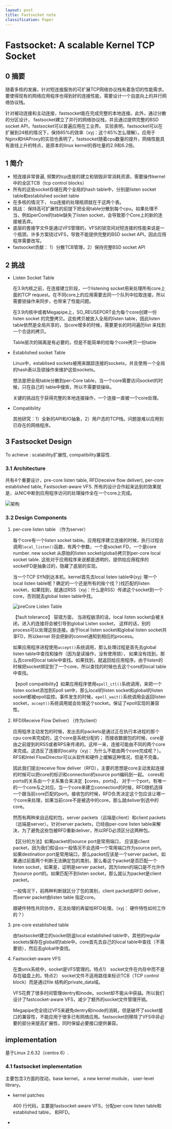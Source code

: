 ```yaml
---
layout: post
title: Fastsocket note
classification: Paper
---
```

# Fastsocket: A scalable Kernel TCP Socket

## 0 摘要

随着多核的发展，针对短连接服务的可扩展TCP网络协议栈有着急切的性能需求。要使得现有的网络应用程序也得到好的连接性能，需要设计一个自底向上的并行网络协议栈。

针对被动连接和主动连接，fastsocket能在完成完整的本地连接。此外，通过分散的分区设计， fastsocket建立了并行的网络协议栈，并且通过提供完整的BSD socket API，fastsocket可以普遍应用在工业界。 实验表明，fastsocket可以在扩展到24核的情况下，保持85%的效率（xyj：这个85%怎么理解）。应用于Nginx和HAProxy的实验也表明了，fastsocket随着cpu数量的提升，网络性能具有直线上升的特点，是原本的linux kernel的吞吐量的2.9和6.2倍。

## 1 简介

+ 短连接非常普遍, 频繁的tcp连接的建立和销毁非常消耗资源，需要操作kernel中的全区TCB（tcp control blocks）
+ 所有的这些socket存储在两个全局的hash table中，分别是listen socket table和established socket table
+ 在多核的情况下， tcp连接的处理瓶颈就在于这两个表。
+ 挑战： 保持高可扩展性的前提下把全局table分散到每个cpu。如果处理不当，例如perCore的table缺失了listen socket，会导致那个Core上的新的连接被丢弃。
+ 底层的套接字文件是通过VFS管理的，VFS的锁空间对短连接的性能来说是一个瓶颈。许多方案绕过VFS，导致不能提供完整的BSD socket API，因此应用程序需要改写。
+ fastsocket贡献： 1）分散TCB管理，2）保持完整BSD socket API

## 2 挑战

+ Listen Socket Table

    在3.9内核之前，在连接建立阶段，一个listening socket用来处理所有core上面的TCP request。在不同core上的应用需要去同一个队列中拉取连接，所以需要锁操作来同步，也带来了性能问题。  
    
    在3.9内核中或者Megapipe上，SO_REUSEPORT会为每个core创建一份listen socket 的完整拷贝。这些拷贝被放入全局的listen table，因此listen table依然是全局共享的，当core增多的时候，需要更长的时间遍历list 来找到一个合适的拷贝。  
    
    Table层次的隔离是有必要的，但是不能简单的给每个core拷贝一份table
    
+ Established socket Table

    Linux中，establised sockets被用来跟踪连接的sockets，并且使用一个全局的hash表以及锁操作来维护这些sockets。
    
    想法是把全局table分散到per-Core table，当一个core需要访问socket的时候，只在自己的 table中搜索，所以不需要锁操纵。 
     
    关键的挑战在于获得完整的本地连接操作，一个连接一直被一个core处理。
    
+ Compatibility

    其他研究：1）全新的API和IO抽象，2）用户态的TCP栈。问题是难以应用到已存在的网络程序。
    
## 3 Fastsocket Design

To achieve : scalability扩展性, compatibility兼容性.

### 3.1 Architecture

共有4个重要设计，pre-core listen table, RFD(receive flow deliver), per-core established table, Fastsocket-aware VFS. 所有的设计合作起来达到的效果就是，从NIC中断到应用程序访问的处理操作全在一个core上完成。

![架构](./img/2.png)

### 3.2 Design Components

1. per-core listen table （作为server）

	每个core有一个listen socket table。应用程序建立连接的时候，执行过程会调用`local_listen()`函数，有两个参数，一个是socket FD，一个是core number. new socket 从原始的listen socket(global)拷贝到per-core local socket table. 这些对于应用程序来说都是透明的，提供给应用程序的socketFD是抽象过的，隐藏了底层的实现。

	当一个TCP SYN到达本机，kernel首先去local listen table中(xyj: 哪一个local listen table呢？确定的一个还是所有的挨个找？)找匹配的listen socket，如果找到，就通过RSS（xyj：什么是RSS）传递这个socket到一个core，否则就去global listen table中找。

	![preCore Listen Table](./3.png)

	【fault tolerance】 容错方面， 当进程崩溃的话，local listen socket会被关闭，进入的连接将会被引导到global Listen socket， 这样的话，别的process可以处理这些连接。由于local listen socket和global listen socket共享FD，所以kernel 将会把新的connet通知到相应的process。

	如果应用程序进程使用`accept()`系统调用，那么处理过程是首先去global listen table中查找和操作（因为是读操作，没有使用锁）， 如果没有找到，那么去core的local table中查找。如果找到，就返回给应用程序。由于listen的时候把socket绑定到了一个core，所以查找的时候也去这个core的local table中查找。

	【epoll compatibility】如果应用程序使用`epoll_ctl()`系统调用，来把一个listen socket添加到Epoll set中，那么local的listen socket和global的listen socket都被epoll监控。事件发生的时候，`epoll_wait()`系统调用会返回listen socket，`accept()`系统调用就会处理这个socket。保证了epoll实现的兼容性。

2. RFD(Receive Flow Deliver) （作为client）

	应用程序主动发包的时候，发出去的packets是通过正在执行本进程的那个cpu core来完成的，这个core是系统分配的； 而接收数据包的时候，core是由之前提到的RSS或者RPS来传递的。这样一来，连接可能由不同的两个core来完成。这违反了连接的locality（xyj： 为什么不能由两个core完成呢？）。RFS和Intel FlowDirector可以从软件和硬件上缓解这种情况，但是不完备。

	因此我们提出receive flow deliver（RFD），主要的思想是core主动发起连接的时候可以把core的标识和connection的source port编码到一起。 cores和ports的关系由一个关系集合来决定【cores，ports】， 对于一个port，有唯一的一个core与之对应。当一个core来建立connection的时候，RFD随机选择一个跟当前core匹配的port。接收包的时候，RFD负责决定这个包应该让哪一个core来处理，如果当前core不是被选中的core，那么就deliver到选中的core。

	然而有两种来自远程的包，server packets（远端是client）和client packets（远端是server）。针对server packets，已经由per-core listen table来解决，为了避免这些包被RFD重新deliver，所以RFD必须区分这两种包。

	【区分的方法】如果packet的source port是常用端口， 应该是client packet，因为我们假设os一般情况不会选择一个常用端口作为source port。如果destination port是常用端口，那么packet应该是一个server packet。如果通过前面两个判断无法确定包的类别，那么看这个packet是否匹配一个listen socket，如果是，证明是server packet，因为listen的端口是不允许作为source port的。如果匹配不到listen socket，那么就认为packet是client packet。

	一般情况下，前两种判断就区分了包的类别，client packet由RFD deliver， 而server packet由listen table 指定core。

	跟硬件特性共同协作，无法处理的再留给RFD处理。（xyj： 硬件特性如何工作的？）

3. pre-core established table

	由fastsocket建立的socket防盗local established table中，其他的regular sockets保存在global的table中。core首先去自己的local table中查找（不需要锁），然后去global中查找。

4. Fastsocket-aware VFS

	在类unix系统中，socket是VFS管理的。特点1） socket文件在内存中而不是存在磁盘上的。特点2） socket文件不适用路径来标识TCB（TCP control block）而是通过file 结构的private_data域。

	VFS花费了很多时间管理dentry和inode。socket却不能从中获益。所以我们设计了fastcocket-aware VFS，减少了额外的socket文件管理开销。


	Megapipe完全绕过VFS来避免dentry和inode的消耗，但是破坏了socket接口的兼容性，不能应用于很多已有网络应用。fastsocket则移除了VFS中非必要的部分来提高扩展性，同时保留必要接口提供兼容。

## implementation

基于Linux 2.6.32（centos 6）. 

### 4.1 fastsocket implementation

主要包含3方面的改动，base kernel， a new kernel module， user-level library。

+ kernel patches

	400 行代码，主要是fastsocket-aware VFS，分配per-core listen table和established table， 和RFD。

+ 
